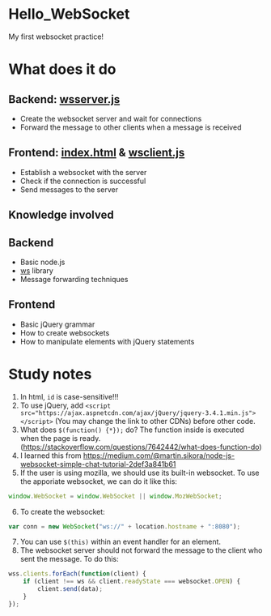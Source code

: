 # Hello_WebSocket
My first websocket practice!

# What does it do
## Backend: [wsserver.js](wsserver.js)
- Create the websocket server and wait for connections
- Forward the message to other clients when a message is received
## Frontend: [index.html](index.html) & [wsclient.js](wsclient.js)
- Establish a websocket with the server
- Check if the connection is successful
- Send messages to the server

## Knowledge involved
## Backend
- Basic node.js
- [ws](https://github.com/websockets/ws) library
- Message forwarding techniques
## Frontend
- Basic jQuery grammar
- How to create websockets
- How to manipulate elements with jQuery statements

# Study notes
1. In html, `id` is case-sensitive!!!
2. To use jQuery, add `<script src="https://ajax.aspnetcdn.com/ajax/jQuery/jquery-3.4.1.min.js"></script>` (You may change the link to other CDNs) before other code.
3. What does `$(function() {*});` do? The function inside is executed when the page is ready. (https://stackoverflow.com/questions/7642442/what-does-function-do)
4. I learned this from https://medium.com/@martin.sikora/node-js-websocket-simple-chat-tutorial-2def3a841b61
5. If the user is using mozilla, we should use its built-in websocket. To use the apporiate websocket, we can do it like this:
```js
window.WebSocket = window.WebSocket || window.MozWebSocket;
```
6. To create the websocket:
```js
var conn = new WebSocket("ws://" + location.hostname + ":8080");
```
7. You can use `$(this)` within an event handler for an element.
8. The websocket server should not forward the message to the client who sent the message. To do this:
```js
wss.clients.forEach(function(client) {
    if (client !== ws && client.readyState === websocket.OPEN) {
        client.send(data);
    }
});
```
